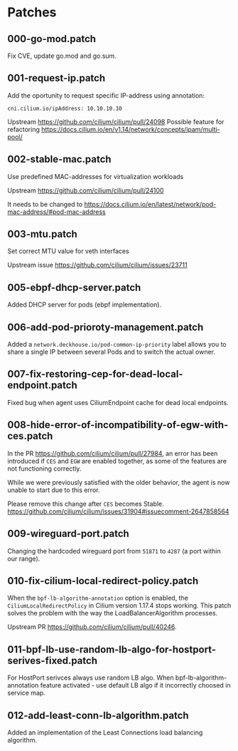 # Patches

## 000-go-mod.patch

Fix CVE, update go.mod and go.sum.

## 001-request-ip.patch

Add the oportunity to request specific IP-address using annotation:

    cni.cilium.io/ipAddress: 10.10.10.10

Upstream <https://github.com/cilium/cilium/pull/24098>
Possible feature for refactoring <https://docs.cilium.io/en/v1.14/network/concepts/ipam/multi-pool/>

## 002-stable-mac.patch

Use predefined MAC-addresses for virtualization workloads

Upstream <https://github.com/cilium/cilium/pull/24100>

It needs to be changed to <https://docs.cilium.io/en/latest/network/pod-mac-address/#pod-mac-address>

## 003-mtu.patch

Set correct MTU value for veth interfaces

Upstream issue <https://github.com/cilium/cilium/issues/23711>

## 005-ebpf-dhcp-server.patch

Added DHCP server for pods (ebpf implementation).

## 006-add-pod-prioroty-management.patch

Added a `network.deckhouse.io/pod-common-ip-priority` label allows you to share a single IP between  several Pods and to switch the actual owner.

## 007-fix-restoring-cep-for-dead-local-endpoint.patch

Fixed bug when agent uses CiliumEndpoint cache for dead local endpoints.

## 008-hide-error-of-incompatibility-of-egw-with-ces.patch

In the PR <https://github.com/cilium/cilium/pull/27984>, an error has been introduced if `CES` and `EGW` are enabled together, as some of the features are not functioning correctly.

While we were previously satisfied with the older behavior, the agent is now unable to start due to this error.

Please remove this change after `CES` becomes Stable. <https://github.com/cilium/cilium/issues/31904#issuecomment-2647858564>

## 009-wireguard-port.patch

Changing the hardcoded wireguard port from `51871` to `4287` (a port within our range).

## 010-fix-cilium-local-redirect-policy.patch

When the `bpf-lb-algorithm-annotation` option is enabled, the `CiliumLocalRedirectPolicy` in Cilium version 1.17.4 stops working. This patch solves the problem with the way the LoadBalancerAlgorithm processes.

Upstream PR <https://github.com/cilium/cilium/pull/40246>.

## 011-bpf-lb-use-random-lb-algo-for-hostport-serives-fixed.patch

For HostPort serivces always use random LB algo. When bpf-lb-algorithm-annotation feature activated - use default LB algo if it incorrectly choosed in service map.

## 012-add-least-conn-lb-algorithm.patch

Added an implementation of the Least Connections load balancing algorithm.
